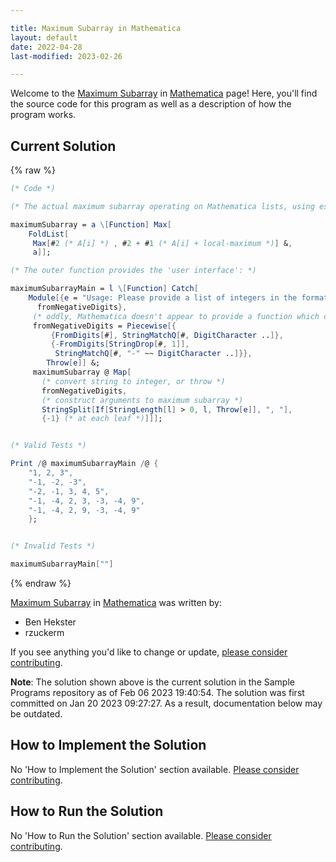 ```yaml
---

title: Maximum Subarray in Mathematica
layout: default
date: 2022-04-28
last-modified: 2023-02-26

---
```


Welcome to the [Maximum Subarray](https://sampleprograms.io/projects/maximum-subarray) in [Mathematica](https://sampleprograms.io/languages/mathematica) page! Here, you'll find the source code for this program as well as a description of how the program works.

## Current Solution

{% raw %}

```mathematica
(* Code *)

(* The actual maximum subarray operating on Mathematica lists, using essentially Kadane's algorithm: *)

maximumSubarray = a \[Function] Max[
    FoldList[
     Max[#2 (* A[i] *) , #2 + #1 (* A[i] + local-maximum *)] &,
     a]];

(* The outer function provides the 'user interface': *)

maximumSubarrayMain = l \[Function] Catch[
    Module[{e = "Usage: Please provide a list of integers in the format: \"1, 2, 3, 4, 5\"",
      fromNegativeDigits},
     (* oddly, Mathematica doesn't appear to provide a function which can parse strings representing negative integers *)
     fromNegativeDigits = Piecewise[{
         {FromDigits[#], StringMatchQ[#, DigitCharacter ..]},
         {-FromDigits[StringDrop[#, 1]], 
          StringMatchQ[#, "-" ~~ DigitCharacter ..]}},
        Throw[e]] &;
     maximumSubarray @ Map[
       (* convert string to integer, or throw *)
       fromNegativeDigits,
       (* construct arguments to maximum subarray *)
       StringSplit[If[StringLength[l] > 0, l, Throw[e]], ", "],
       {-1} (* at each leaf *)]]];


(* Valid Tests *)

Print /@ maximumSubarrayMain /@ {
    "1, 2, 3",
    "-1, -2, -3",
    "-2, -1, 3, 4, 5",
    "-1, -4, 2, 3, -3, -4, 9",
    "-1, -4, 2, 9, -3, -4, 9"
    };


(* Invalid Tests *)

maximumSubarrayMain[""]
```

{% endraw %}

[Maximum Subarray](https://sampleprograms.io/projects/maximum-subarray) in [Mathematica](https://sampleprograms.io/languages/mathematica) was written by:

- Ben Hekster
- rzuckerm

If you see anything you'd like to change or update, [please consider contributing](https://github.com/TheRenegadeCoder/sample-programs).

**Note**: The solution shown above is the current solution in the Sample Programs repository as of Feb 06 2023 19:40:54. The solution was first committed on Jan 20 2023 09:27:27. As a result, documentation below may be outdated.

## How to Implement the Solution

No 'How to Implement the Solution' section available. [Please consider contributing](https://github.com/TheRenegadeCoder/sample-programs-website).

## How to Run the Solution

No 'How to Run the Solution' section available. [Please consider contributing](https://github.com/TheRenegadeCoder/sample-programs-website).
